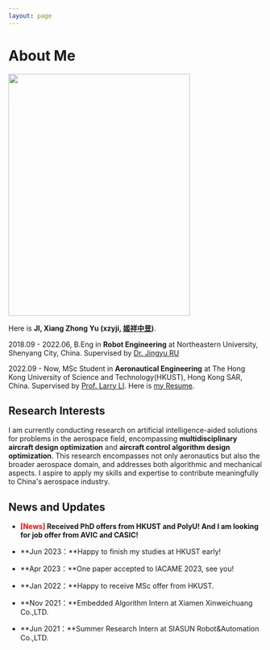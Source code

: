 ```yaml
---
layout: page
---
```


# About Me

<img src="https://xzyji.github.io/zhengjianzhao.jpg" class="floatpic" width="360" height="480">

Here is **JI, Xiang Zhong Yu (xzyji, [姬祥中昱](https://xzyji.github.io/file/姬祥中昱简历.pdf))**.

2018.09 - 2022.06, B.Eng in **Robot Engineering** at Northeastern University, Shenyang City, China. Supervised by [Dr. Jingyu RU](http://faculty.neu.edu.cn/rujingyu/)

2022.09 - Now, MSc Student in **Aeronautical Engineering** at The Hong Kong University of Science and Technology(HKUST), Hong Kong SAR, China. Supervised by [Prof. Larry LI](https://facultyprofiles.hkust.edu.hk/profiles.php?profile=larry-li-larryli). Here is [my Resume](https://xzyji.github.io/file/姬祥中昱简历.pdf).


## Research Interests

I am currently conducting research on artificial intelligence-aided solutions for problems in the aerospace field, encompassing **multidisciplinary aircraft design optimization** and **aircraft control algorithm design optimization**. This research encompasses not only aeronautics but also the broader aerospace domain, and addresses both algorithmic and mechanical aspects. I aspire to apply my skills and expertise to contribute meaningfully to China's aerospace industry.



## News and Updates

- **<font color='red'>[News]</font> Received PhD offers from HKUST and PolyU! And I am looking for job offer from AVIC and CASIC!**

- **Jun 2023：**Happy to finish my studies at HKUST early!
- **Apr 2023：**One paper accepted to IACAME 2023, see you!
- **Jan 2022：**Happy to receive MSc offer from HKUST.
- **Nov 2021：**Embedded Algorithm Intern at Xiamen Xinweichuang Co.,LTD.
- **Jun 2021：**Summer Research Intern at SIASUN Robot&Automation Co.,LTD.
